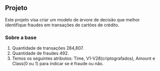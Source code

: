 ## Projeto
Este projeto visa criar um modelo de árvore de decisão que melhor identifique fraudes em transações de cartões de crédito.

### Sobre a base
1.  Quantidade de transações 284,807.
2.  Quantidade de fraudes 492.
3.  Temos os seguintes atributos:
     Time, V1-V28(criptografados), Amount e Class(0 ou 1) para indicar se é fraude ou não.
    

